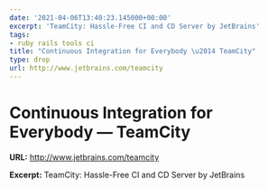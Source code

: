 ```yaml
---
date: '2021-04-06T13:40:23.145000+00:00'
excerpt: 'TeamCity: Hassle-Free CI and CD Server by JetBrains'
tags:
- ruby rails tools ci
title: "Continuous Integration for Everybody \u2014 TeamCity"
type: drop
url: http://www.jetbrains.com/teamcity
---
```


# Continuous Integration for Everybody — TeamCity

**URL:** http://www.jetbrains.com/teamcity

**Excerpt:** TeamCity: Hassle-Free CI and CD Server by JetBrains
